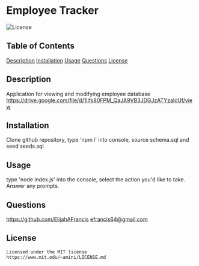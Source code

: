# Employee Tracker
  ![License](https://img.shields.io/badge/license-MIT-yellowgreen.svg)
  ## Table of Contents
  [Description](#description)
  [Installation](#installation)
  [Usage](#usage)
  [Questions](questions)
  [License](license)

  ## Description
  Application for viewing and modifying employee database
  https://drive.google.com/file/d/1Iifs80FPM_QaJA9VB3JDGJzATYzalcUf/view
  
  ## Installation
  Clone github repository, type 'npm i' into console, source schema.sql and seed seeds.sql

  ## Usage
  type 'node index.js' into the console, select the action you'd like to take. Answer any prompts.

  ## Questions
  https://github.com/ElijahAFrancis
  efrancis64@gmail.com

  ## License
    Licensed under the MIT license
    https://www.mit.edu/~amini/LICENSE.md
  